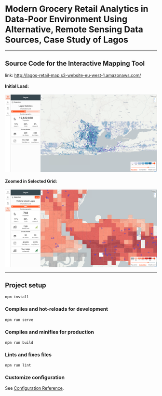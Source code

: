 # Modern Grocery Retail Analytics in Data-Poor Environment Using Alternative, Remote Sensing Data Sources, Case Study of Lagos
---
## Source Code for the Interactive Mapping Tool
link: http://lagos-retail-map.s3-website-eu-west-1.amazonaws.com/
#### Initial Load:
![Initial View](https://github.com/botivegh/lagos-map-data/blob/9b7afb8d40168607c074ce15c00fffa9204e672c/figures/AppInitialVew.png)
#### Zoomed in Selected Grid:
![Zoomed in Selected](https://github.com/botivegh/lagos-map-data/blob/9b7afb8d40168607c074ce15c00fffa9204e672c/figures/AppGrid.png)


---
## Project setup


```
npm install
```

### Compiles and hot-reloads for development
```
npm run serve
```

### Compiles and minifies for production
```
npm run build
```

### Lints and fixes files
```
npm run lint
```

### Customize configuration
See [Configuration Reference](https://cli.vuejs.org/config/).
